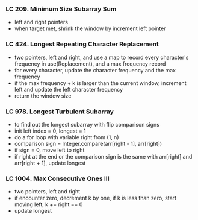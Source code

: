 ### LC 209. Minimum Size Subarray Sum
* left and right pointers
* when target met, shrink the window by increment left pointer


### LC 424. Longest Repeating Character Replacement
* two pointers, left and right, and use a map to record every character's frequency in use(Replacement), and a max frequency record
* for every character, update the character frequency and the max frequency
* if the max frequency + k is larger than the current window, increment left and update the left character frequency
* return the window size


### LC 978. Longest Turbulent Subarray
* to find out the longest subarray with flip comparison signs
* init left index = 0, longest = 1
* do a for loop with variable right from (1, n)
* comparison sign = Integer.compare(arr[right - 1], arr[right])
* if sign = 0, move left to right
* if right at the end or the comparison sign is the same with arr[right] and arr[right + 1], update longest
### LC 1004. Max Consecutive Ones III
* two pointers, left and right
* if encounter zero, decrement k by one, if k is less than zero, start moving left, k += right == 0
* update longest